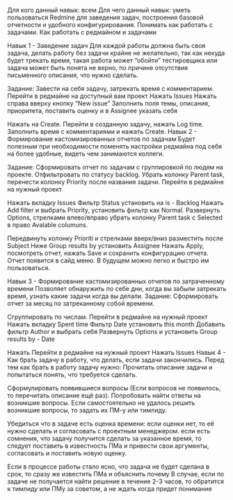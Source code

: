 


Для кого данный навык: всем Для чего данный навык: уметь пользоваться Redmine для заведения задач, построения базовой отчетности и удобного конфигурирования. Понимать как работать с задачами. Как работать с редмайном и задачами

Навык 1 - Заведение задач Для каждой работы должна быть своя задача, делать работу без задачи крайне не желательно, так как некуда будет трекать время, такая работа может “обойти” тестировщика или задача может быть понята не верно, по причине отсутствия письменного описания, что нужно сделать.

Задание: Завести на себя задачу, затрекать время с комментарием. Перейти в редмайне на доступный вам проект Нажать Issues Нажать справа вверху кнопку “New issue” Заполнить поля темы, описания, приоритета, поставить оценку и в Assignee указать себя

Нажать на Create. Перейти в созданную задачу, нажать Log time. Заполнить время с комментариями и нажать Create. Навык 2 - Формирование кастомизированных отчетов по задачам Будет полезным при необходимости поменять настройки редмайна под себя на более удобные, видеть чем занимаются коллеги.

Задание: Сформировать отчет по задачам с группировкой по людям на проекте. Отфильтровать по статусу backlog. Убрать колонку Parent task, перенести колонку Priority после названия задачи. Перейти в редмайне на нужный проект

Нажать вкладку Issues Фильтр Status установить на is - Backlog Нажать Add filter и выбрать Priority, установить фильтр как Normal. Развернуть Options, стрелками влево/вправо убрать колонку Parent task с Selected в  право Avalable columuns.

Передвинуть колонку Prioriti и стрелками вверх/вниз разместить после Subject Ниже Group results by установить Assignee Нажать Apply, посмотреть отчет, нажать Save и сохранить конфигурацию отчета. Отчет появится в сайд меню. В будущем можно легко и быстро им пользоваться.

Навык 3 - Формирование кастомизированных отчетов по затраченному времени Позволяет обнаружить по себе дни, когда вы забыли затрекать время, узнать какие задачи когда вы делали. Задание: Сформировать отчет за месяц по затреканному собой времени.

Сгруппировать по числам. Перейти в редмайне на нужный проект Нажать вкладку Spent time Фильтр Date установить this month Добавить фильтр Author и выбрать себя Развернуть Options и установить Group results by - Date

Нажать Перейти в редмайне на нужный проект Нажать Issues Навык 4 - Как брать задачу в работу, что делать, если задачи закончились. Перед тем как брать в работу задачу нужно: Прочитать описание задачи и попытаться понять, что требуется сделать.

Сформулировать появившиеся вопросы (Если вопросов не появилось, то перечитать описание ещё раз). Попробовать найти ответы на возникшие вопросы. Если самостоятельно не удалось решить возникшие вопросы, то задать их ПМ-у или тимлиду.

Убедиться что в задаче есть оценка времени: если оценки нет, то её нужно сделать и согласовать с проектным менеджером. если есть сомнения, что задачу получится сделать за указанное время, то следует поставить в известность ПМа и привести свои аргументы, согласовать и поставить новую оценку.

Если в процессе работы стало ясно, что задача не будет сделана в срок, то сразу же известить ПМа и объяснить почему В случае, если по задаче не получается найти решение в течение 2-3 часов, то обратится к тимлиду или ПМу за советом, а не ждать когда придет понимание

